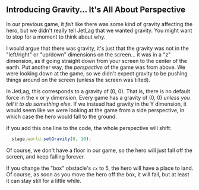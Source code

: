 ## Introducing Gravity... It's All About Perspective

In our previous game, it *felt* like there was some kind of gravity affecting
the hero, but we didn't really tell JetLag that we wanted gravity.  You might
want to stop for a moment to think about why.

I would argue that there was gravity, it's just that the gravity was not in the
"left/right" or "up/down" dimensions on the screen... it was in a "z" dimension,
as if going straight down from your screen to the center of the earth.  Put
another way, the *perspective* of the game was from above.  We were looking down
at the game, so we didn't expect gravity to be pushing things around on the
screen (unless the screen was tilted).

In JetLag, this corresponds to a gravity of (0, 0).  That is, there is no
default force in the x or y dimension.  Every game has a gravity of (0, 0)
*unless you tell it to do something else*.  If we instead had gravity in the Y
dimension, it would seem like we were looking at the game from a side
perspective, in which case the hero would fall to the ground.

If you add this one line to the code, the whole perspective will shift:

```typescript
  stage.world.setGravity(0, 10);
```

Of course, we don't have a floor in our game, so the hero will just fall off the
screen, and keep falling forever.

If you change the "box" obstacle's `cx` to 5, the hero will have a place to
land.  Of course, as soon as you move the hero off the box, it will fall, but at
least it can stay still for a little while.
